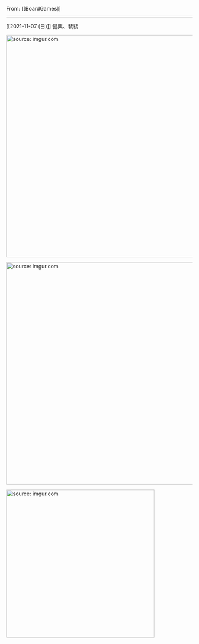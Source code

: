 From: [[BoardGames]]

---

[[2021-11-07 (日)]] 健興、裴裴

<a href="https://imgur.com/tj7uINW"><img src="https://i.imgur.com/tj7uINW.jpg" title="source: imgur.com" width="600px"/></a>

<a href="https://imgur.com/Oe0Nt04"><img src="https://i.imgur.com/Oe0Nt04.jpg" title="source: imgur.com" width="600px"/></a>

<a href="https://imgur.com/AvPLoDj"><img src="https://i.imgur.com/AvPLoDj.jpg" title="source: imgur.com" width="400px"/></a>